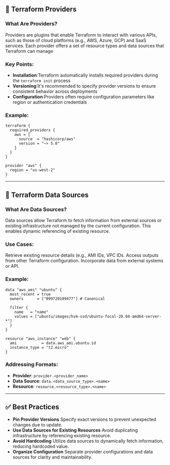 ## 🔌 Terraform Providers

### What Are Providers?
Providers are plugins that enable Terraform to interact with various APIs, such as those of cloud platforms (e.g., AWS, Azure, GCP) and SaaS services. Each provider offers a set of resource types and data sources that Terraform can manage

### Key Points:

- **Installation**:Terraform automatically installs required providers during the `terraform init` process
- **Versioning**:It's recommended to specify provider versions to ensure consistent behavior across deployments
- **Configuration**:Providers often require configuration parameters like region or authentication credentials

### Example:

```hcl
terraform {
  required_providers {
    aws = {
      source  = "hashicorp/aws"
      version = "~> 5.0"
    }
  }
}

provider "aws" {
  region = "us-west-2"
}
```

---

## 📡 Terraform Data Sources

### What Are Data Sources?
Data sources allow Terraform to fetch information from external sources or existing infrastructure not managed by the current configuration. This enables dynamic referencing of existing resource.

### Use Cases:

 Retrieve existing resource details (e.g., AMI IDs, VPC IDs.
 Access outputs from other Terraform configuration.
 Incorporate data from external systems or API.

### Example:

```hcl
data "aws_ami" "ubuntu" {
  most_recent = true
  owners      = ["099720109477"] # Canonical

  filter {
    name   = "name"
    values = ["ubuntu/images/hvm-ssd/ubuntu-focal-20.04-amd64-server-*"]
  }
}

resource "aws_instance" "web" {
  ami           = data.aws_ami.ubuntu.id
  instance_type = "t2.micro"
}
```

### Addressing Formats:

- **Provider**: `provider.<provider_name>`
- **Data Source**: `data.<data_source_type>.<name>`
- **Resource**: `resource.<resource_type>.<name>`

---

## ✅ Best Practices

- **Pin Provider Versions** Specify exact versions to prevent unexpected changes due to update.
- **Use Data Sources for Existing Resources** Avoid duplicating infrastructure by referencing existing resource.
- **Avoid Hardcoding** Utilize data sources to dynamically fetch information, reducing hardcoded value.
- **Organize Configuration** Separate provider configurations and data sources for clarity and maintainability.
